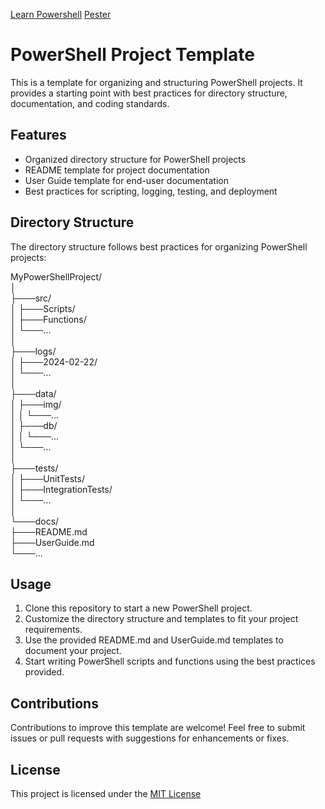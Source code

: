 [Learn Powershell](https://learn.microsoft.com/en-us/powershell/scripting/how-to-use-docs?view=powershell-7.4) [Pester](https://jeffbrown.tech/getting-started-with-pester-testing-in-powershell/#:~:text=Getting%20Started%20with%20Pester%20Testing%20in%20PowerShell%201,Test%20...%205%20Running%20PowerShell%20Pester%20Tests%20)
# PowerShell Project Template

This is a template for organizing and structuring PowerShell projects. It provides a starting point with best practices for directory structure, documentation, and coding standards.

## Features

- Organized directory structure for PowerShell projects
- README template for project documentation
- User Guide template for end-user documentation
- Best practices for scripting, logging, testing, and deployment

## Directory Structure

The directory structure follows best practices for organizing PowerShell projects:

MyPowerShellProject/<br>
│<br>
├───src/<br>
│ ├───Scripts/<br>
│ ├───Functions/<br>
│ └───...<br>
│<br>
├───logs/<br>
│ ├───2024-02-22/<br>
│ └───...<br>
│<br>
├───data/<br>
│ ├───img/<br>
│ │ └───...<br>
│ ├───db/<br>
│ │ └───...<br>
│ └───...<br>
│<br>
├───tests/<br>
│ ├───UnitTests/<br>
│ ├───IntegrationTests/<br>
│ └───...<br>
│<br>
└───docs/<br>
├───README.md<br>
├───UserGuide.md<br>
└───...<br>

## Usage

1. Clone this repository to start a new PowerShell project.
2. Customize the directory structure and templates to fit your project requirements.
3. Use the provided README.md and UserGuide.md templates to document your project.
4. Start writing PowerShell scripts and functions using the best practices provided.

## Contributions

Contributions to improve this template are welcome! Feel free to submit issues or pull requests with suggestions for enhancements or fixes.

## License

This project is licensed under the [MIT License](https://mit-license.org/)
